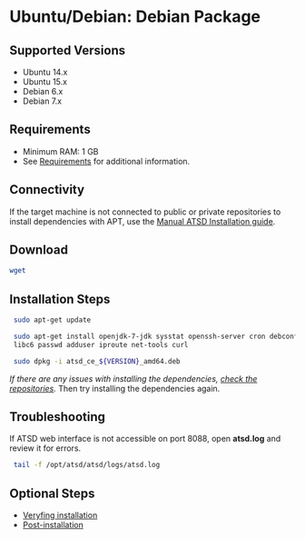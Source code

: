 # Ubuntu/Debian: Debian Package

## Supported Versions

- Ubuntu 14.x
- Ubuntu 15.x
- Debian 6.x
- Debian 7.x

## Requirements

- Minimum RAM: 1 GB 
- See [Requirements](../administration/requirements.md "ATSD Requirements") for additional information.

## Connectivity

If the target machine is not connected to public or private repositories
to install dependencies with APT, use the [Manual ATSD Installation
guide](../administration/update-manual.md "Manual ATSD Installation").

## Download

```sh
wget 
```

## Installation Steps

```sh
 sudo apt-get update                                                      
```

```sh
 sudo apt-get install openjdk-7-jdk sysstat openssh-server cron debconf \
 libc6 passwd adduser iproute net-tools curl
```

```sh
 sudo dpkg -i atsd_ce_${VERSION}_amd64.deb
```

*If there are any issues with installing the dependencies, [check the
repositories](modifying-ubuntu-debian-repositories.md "Modifying Repositories").*
Then try installing the dependencies again.

## Troubleshooting

If ATSD web interface is not accessible on port 8088, open **atsd.log** and review it for errors.

```sh
 tail -f /opt/atsd/atsd/logs/atsd.log                                     
```

## Optional Steps
- [Veryfing installation](veryfing-installation.md)
- [Post-installation](post-installation.md)
